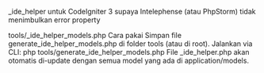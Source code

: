 \_ide_helper
untuk CodeIgniter 3 supaya Intelephense (atau PhpStorm) tidak menimbulkan error property

tools/\_ide_helper_models.php
Cara pakai
Simpan file generate_ide_helper_models.php di folder tools (atau di root).
Jalankan via CLI:
php tools/generate_ide_helper_models.php
File \_ide_helper.php akan otomatis di-update dengan semua model yang ada di application/models.
